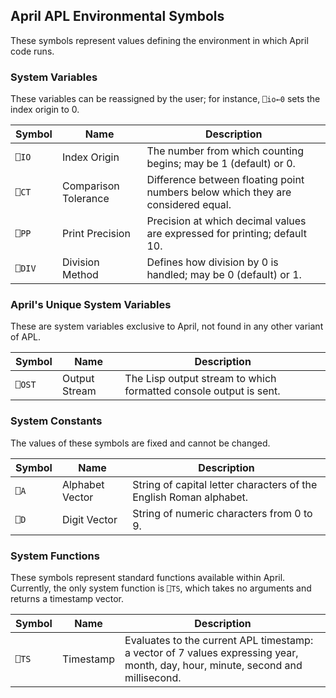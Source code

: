 <!-- TITLE/ -->

## April APL Environmental Symbols

<!-- /TITLE -->

These symbols represent values defining the environment in which April code runs.

### System Variables

These variables can be reassigned by the user; for instance, `⎕io←0` sets the index origin to 0.

|Symbol|Name                |Description|
|-------|--------------------|-----------|
|`⎕IO`  |Index Origin        |The number from which counting begins; may be 1 (default) or 0.|
|`⎕CT`  |Comparison Tolerance|Difference between floating point numbers below which they are considered equal.|
|`⎕PP`  |Print Precision     |Precision at which decimal values are expressed for printing; default 10.|
|`⎕DIV` |Division Method     |Defines how division by 0 is handled; may be 0 (default) or 1.|

### April's Unique System Variables

These are system variables exclusive to April, not found in any other variant of APL.

|Symbol|Name             |Description|
|------|-----------------|-----------|
|`⎕OST`|Output Stream    |The Lisp output stream to which formatted console output is sent.|

### System Constants

The values of these symbols are fixed and cannot be changed.

|Symbol|Name           |Description|
|------|---------------|-----------|
|`⎕A`  |Alphabet Vector|String of capital letter characters of the English Roman alphabet.|
|`⎕D`  |Digit Vector   |String of numeric characters from 0 to 9.|

### System Functions

These symbols represent standard functions available within April. Currently, the only system function is `⎕TS`, which takes no arguments and returns a timestamp vector.

|Symbol|Name             |Description|
|------|-----------------|-----------|
|`⎕TS` |Timestamp        |Evaluates to the current APL timestamp: a vector of 7 values expressing year, month, day, hour, minute, second and millisecond.|
